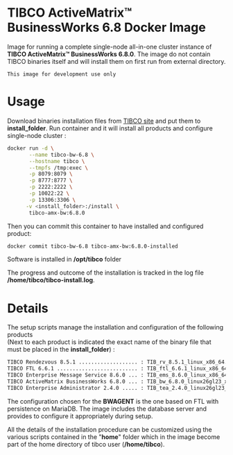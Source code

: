 # TIBCO ActiveMatrix™ BusinessWorks 6.8 Docker Image

Image for running a complete single-node all-in-one cluster instance of **TIBCO ActiveMatrix™ BusinessWorks 6.8.0**. The image do not contain TIBCO binaries itself and will install them on first run from external directory.

``This image for development use only``

# Usage
Download binaries installation files from [TIBCO site](https://edelivery.tibco.com/) and put them to **install_folder**.
Run container and it will install all products and configure single-node cluster :

```sh
docker run -d \
       --name tibco-bw-6.8 \
       --hostname tibco \
       --tmpfs /tmp:exec \
       -p 8079:8079 \
       -p 8777:8777 \
       -p 2222:2222 \
       -p 10022:22 \
       -p 13306:3306 \
      -v <install_folder>:/install \
       tibco-amx-bw:6.8.0
```
Then you can commit this container to have installed and configured product:
```sh
docker commit tibco-bw-6.8 tibco-amx-bw:6.8.0-installed
```
Software is installed in **/opt/tibco** folder

The progress and outcome of the installation is tracked in the log file **/home/tibco/tibco-install.log**.

# Details
The setup scripts manage the installation and configuration of the following products <br />
(Next to each product is indicated the exact name of the binary file that must be placed in the **install_folder**) :
```sh
TIBCO Rendezvous 8.5.1 ................... : TIB_rv_8.5.1_linux_x86_64.rpm
TIBCO FTL 6.6.1 .......................... : TIB_ftl_6.6.1_linux_x86_64.zip
TIBCO Enterprise Message Service 8.6.0 ... : TIB_ems_8.6.0_linux_x86_64.zip
TIBCO ActiveMatrix BusinessWorks 6.8.0 ... : TIB_bw_6.8.0_linux26gl23_x86_64.zip
TIBCO Enterprise Administrator 2.4.0 ..... : TIB_tea_2.4.0_linux26gl23_x86_64.zip
```
The configuration chosen for the **BWAGENT** is the one based on FTL with persistence on MariaDB. The image includes the database server and provides to configure it appropriately during setup.



All the details of the installation procedure can be customized using the various scripts contained in the "**home**" folder which in the image become part of the home directory of tibco user (**/home/tibco**).
